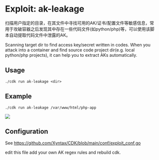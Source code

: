 # Exploit: ak-leakage

扫描用户指定的目录，在其文件中寻找可用的AK/证书/配置文件等敏感信息，常用于攻破容器之后发现其中存在一些代码文件(如python/php)等，可以使用该脚本自动提取代码文件中泄露的AK。

Scanning target dir to find access key/secret written in codes. When you attack into a container and find source code project dir(e.g. local python/php projects), it can help you to extract AKs automatically.

## Usage
```
./cdk run ak-leakage <dir>
```

## Example
```
./cdk run ak-leakage /var/www/html/php-app
```

![](https://static.cdxy.me/20201124164703_HSExwp_Screenshot.jpeg)

## Configuration

See https://github.com/Xyntax/CDK/blob/main/conf/exploit_conf.go

edit this file add your own AK regex rules and rebuild cdk.
